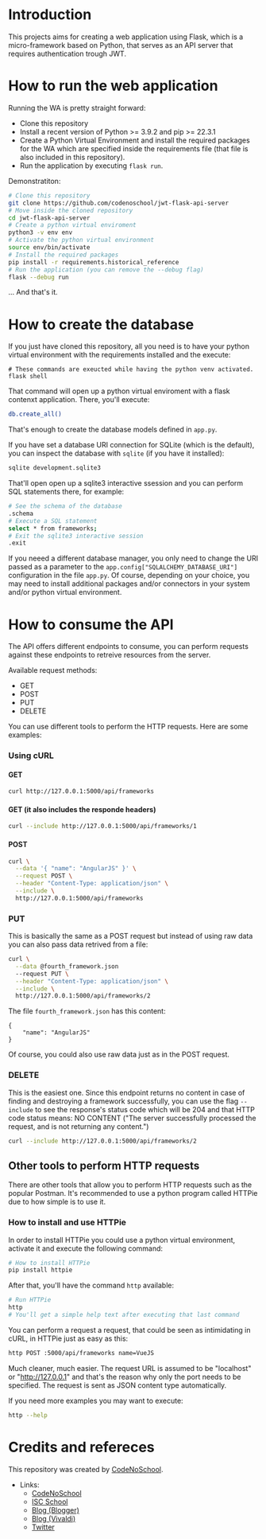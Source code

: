 # Introduction

This projects aims for creating a web application using Flask, which is a
micro-framework based on Python, that serves as an API server that requires
authentication trough JWT.

# How to run the web application

Running the WA is pretty straight forward:

* Clone this repository
* Install a recent version of Python >= 3.9.2 and pip >= 22.3.1
* Create a Python Virtual Environment and install the required packages for
the WA which are specified inside the requirements file (that file is also
included in this repository).
* Run the application by executing `flask run`.

Demonstratiton:

```sh
# Clone this repository
git clone https://github.com/codenoschool/jwt-flask-api-server
# Move inside the cloned repository
cd jwt-flask-api-server
# Create a python virtual enviroment
python3 -v env env
# Activate the python virtual environment
source env/bin/activate
# Install the required packages
pip install -r requirements.historical_reference
# Run the application (you can remove the --debug flag)
flask --debug run
```

... And that's it.

# How to create the database

If you just have cloned this repository, all you need is to have your
python virtual environment with the requirements installed and the execute:

```
# These commands are exeucted while having the python venv activated.
flask shell
```

That command will open up a python virtual enviroment with a flask contenxt
application. There, you'll execute:

```sh
db.create_all()

```

That's enough to create the database models defined in `app.py`.

If you have set a database URI connection for SQLite (which is the default),
you can inspect the database with `sqlite` (if you have it installed):

```sh
sqlite development.sqlite3
```

That'll open open up a sqlite3 interactive ssession and you can perform
SQL statements there, for example:

```sh
# See the schema of the database
.schema
# Execute a SQL statement
select * from frameworks;
# Exit the sqlite3 interactive session
.exit
```

If you neeed a different database manager, you only need to change
the URI passed as a parameter to the `app.config["SQLALCHEMY_DATABASE_URI"]`
configuration in the file `app.py`. Of course, depending on your choice,
you may need to install additional packages and/or connectors in your
system and/or python virtual environment.

# How to consume the API

The API offers different endpoints to consume, you can perform requests
against these endpoints to retreive resources from the server.

Available request methods:

* GET
* POST
* PUT
* DELETE

You can use different tools to perform the HTTP requests. Here are some
examples:

### Using cURL

#### GET

```sh
curl http://127.0.0.1:5000/api/frameworks
```

#### GET (it also includes the responde headers)

```sh
curl --include http://127.0.0.1:5000/api/frameworks/1
```

#### POST

```sh
curl \
  --data '{ "name": "AngularJS" }' \
  --request POST \
  --header "Content-Type: application/json" \
  --include \
  http://127.0.0.1:5000/api/frameworks
```

### PUT

This is basically the same as a POST request but instead of
using raw data you can also pass data retrived from a file:

```sh
curl \
  --data @fourth_framework.json
  --request PUT \
  --header "Content-Type: application/json" \
  --include \
  http://127.0.0.1:5000/api/frameworks/2
```

The file `fourth_framework.json` has this content:

```
{
	"name": "AngularJS"
}
```

Of course, you could also use raw data just as in the POST request.

### DELETE

This is the easiest one. Since this endpoint returns no content in case
of finding and destroying a framework successfully, you can use the
flag `--include` to see the response's status code which will be 204
and that HTTP code status means: NO CONTENT ("The server successfully
processed the request, and is not returning any content.")

```sh
curl --include http://127.0.0.1:5000/api/frameworks/2
```

## Other tools to perform HTTP requests

There are other tools that allow you to perform HTTP requests such
as the popular Postman. It's recommended to use a python program
called HTTPie due to how simple is to use it.

### How to install and use HTTPie

In order to install HTTPie you could use a python virtual
environment, activate it and execute the following command:

```sh
# How to install HTTPie
pip install httpie
```

After that, you'll have the command `http` available:

```sh
# Run HTTPie
http
# You'll get a simple help text after executing that last command
```

You can perform a request a request, that could be seen as intimidating in
cURL, in HTTPie just as easy as this:

```sh
http POST :5000/api/frameworks name=VueJS
```

Much cleaner, much easier. The request URL is assumed to be "localhost" or
"http://127.0.0.1" and that's the reason why only the port needs to be
specified. The request is sent as JSON content type automatically.

If you need more examples you may want to execute:

```sh
http --help
```

# Credits and refereces

This repository was created by [CodeNoSchool](https://github.com/codenoschool).

- Links:
	- [CodeNoSchool](https://www.youtube.com/c/CodeNoSchool)
	- [ISC School](https://www.youtube.com/@ISCSchool)
	- [Blog (Blogger)](https://codenoschool.blogspot.mx/)
	- [Blog (Vivaldi)](https://codenoschool.vivaldi.net/)
	- [Twitter](https://twitter.com/codenoschool)
